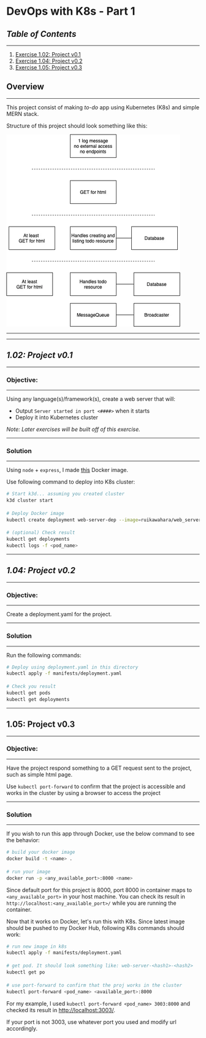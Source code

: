 # DevOps with K8s - Part 1

## *Table of Contents*
---
1. [Exercise 1.02: Project v0.1](#102-project-v01)
1. [Exercise 1.04: Project v0.2](#104-project-v02)
1. [Exercise 1.05: Project v0.3](#105-project-v03)


## Overview
---

This project consist of making *to-do* app using Kubernetes (K8s) and simple MERN stack. 

Structure of this project should look something like this:

![project structure](./project.webp)

---
---


## *1.02: Project v0.1*
---

### **Objective**:
---

Using any language(s)/framework(s), create a web server that will:
- Output `Server started in port <####>` when it starts 
- Deploy it into Kubernetes cluster

*Note: Later exercises will be built off of this exercise.*

---

### **Solution**
---

Using `node` + `express`, I made [this](https://hub.docker.com/r/ruikawahara/web_server) Docker image.

Use following command to deploy into K8s cluster:

``` bash
# Start k3d... assuming you created cluster
k3d cluster start

# Deploy Docker image
kubectl create deployment web-server-dep --image=ruikawahara/web_server

# (optional) Check result
kubectl get deployments
kubectl logs -f <pod_name>
```
---


## *1.04: Project v0.2*
---

### **Objective**:
---

Create a deployment.yaml for the project.

---

### **Solution**
---

Run the following commands:

``` bash
# Deploy using deployment.yaml in this directory
kubectl apply -f manifests/deployment.yaml

# Check you result
kubectl get pods
kubectl get deployments
```
---

## 1.05: Project v0.3
---

### **Objective**:
---

Have the project respond something to a GET request sent to the project, such as simple html page. 

Use `kubectl port-forward` to confirm that the project is accessible and works in the cluster by using a browser to access the project

---

### **Solution**
---

If you wish to run this app through Docker, use the below command to see the behavior:
``` bash
# build your docker image
docker build -t <name> .

# run your image
docker run -p <any_available_port>:8000 <name>
```

Since default port for this project is 8000, port 8000 in container maps to `<any_available_port>` in your host machine. You can check its result in `http://localhost:<any_available_port>/` while you are running the container.

Now that it works on Docker, let's run this with K8s. Since latest image should be pushed to my Docker Hub, following K8s commands should work:

``` bash
# run new image in k8s
kubectl apply -f manifests/deployment.yaml

# get pod. It should look something like: web-server-<hash1>-<hash2>
kubectl get po

# use port-forward to confirm that the proj works in the cluster
kubectl port-forward <pod_name> <available_port>:8000
```

For my example, I used `kubectl port-forward <pod_name> 3003:8000` and checked its result in [http://localhost:3003/](http://localhost:3003/). 

If your port is not 3003, use whatever port you used and modify url accordingly.
